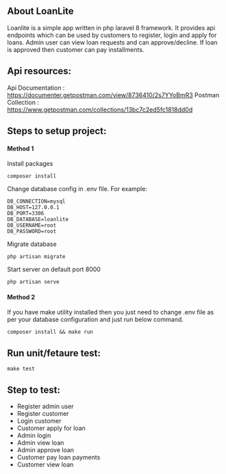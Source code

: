 <p align="center"></p>

## About LoanLite

Loanlite is a simple app written in php laravel 8 framework. It provides api endpoints
which can be used by customers to register, login and apply for loans. Admin user can view loan requests and can approve/decline. If loan is approved then customer can pay installments.

## Api resources:

Api Documentation : https://documenter.getpostman.com/view/8736410/2s7YYoBmR3
Postman Collection : https://www.getpostman.com/collections/13bc7c2ed5fc1818dd0d


## Steps to setup project:

#### Method 1

Install packages
```
composer install
```

Change database config in .env file. For example:
```
DB_CONNECTION=mysql
DB_HOST=127.0.0.1
DB_PORT=3306
DB_DATABASE=loanlite
DB_USERNAME=root
DB_PASSWORD=root
```
Migrate database
```
php artisan migrate
```
Start server on default port 8000
```
php artisan serve
```

#### Method 2

If you have make utility installed then you just need to change .env file as per your database configuration and just run below command.

```
composer install && make run
```

## Run unit/fetaure test:

```
make test
```

## Step to test:

+ Register admin user
+ Register customer
+ Login customer
+ Customer apply for loan
+ Admin login
+ Admin view loan
+ Admin approve loan
+ Customer pay loan payments
+ Customer view loan